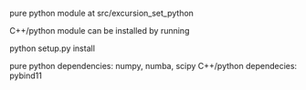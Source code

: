 pure python module at src/excursion_set_python

C++/python module can be installed by running

python setup.py install

pure python dependencies: numpy, numba, scipy
C++/python dependecies: pybind11
